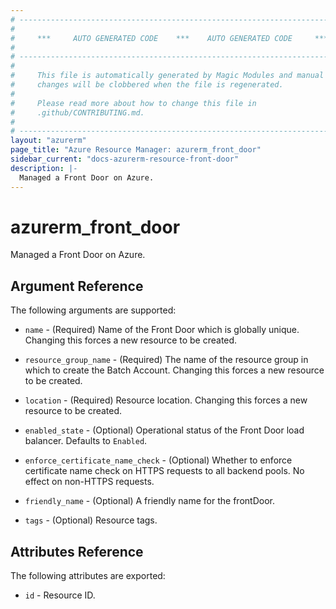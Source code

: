 ```yaml
---
# ----------------------------------------------------------------------------
#
#     ***     AUTO GENERATED CODE    ***    AUTO GENERATED CODE     ***
#
# ----------------------------------------------------------------------------
#
#     This file is automatically generated by Magic Modules and manual
#     changes will be clobbered when the file is regenerated.
#
#     Please read more about how to change this file in
#     .github/CONTRIBUTING.md.
#
# ----------------------------------------------------------------------------
layout: "azurerm"
page_title: "Azure Resource Manager: azurerm_front_door"
sidebar_current: "docs-azurerm-resource-front-door"
description: |-
  Managed a Front Door on Azure.
---
```


# azurerm_front_door

Managed a Front Door on Azure.


## Argument Reference

The following arguments are supported:

* `name` - (Required) Name of the Front Door which is globally unique. Changing this forces a new resource to be created.

* `resource_group_name` - (Required) The name of the resource group in which to create the Batch Account. Changing this forces a new resource to be created.

* `location` - (Required) Resource location. Changing this forces a new resource to be created.

* `enabled_state` - (Optional) Operational status of the Front Door load balancer. Defaults to `Enabled`.

* `enforce_certificate_name_check` - (Optional) Whether to enforce certificate name check on HTTPS requests to all backend pools. No effect on non-HTTPS requests.

* `friendly_name` - (Optional) A friendly name for the frontDoor.

* `tags` - (Optional) Resource tags.

## Attributes Reference

The following attributes are exported:

* `id` - Resource ID.
